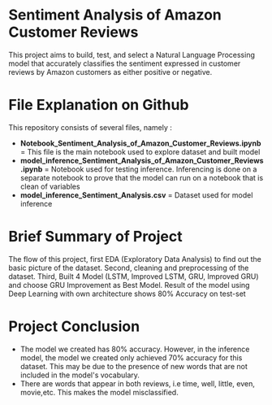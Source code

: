 # Sentiment Analysis of Amazon Customer Reviews
This project aims to build, test, and select a Natural Language Processing model that accurately classifies the sentiment expressed in customer reviews by Amazon customers as either positive or negative.

# File Explanation on Github
This repository consists of several files, namely :
- **Notebook_Sentiment_Analysis_of_Amazon_Customer_Reviews.ipynb** = This file is the main notebook used to explore dataset and built model
- **model_inference_Sentiment_Analysis_of_Amazon_Customer_Reviews.ipynb** = Notebook used for testing inference. Inferencing is done on a separate notebook to prove that the model can run on a notebook that is clean of variables
- **model_inference_Sentiment_Analysis.csv** = Dataset used for model inference

# Brief Summary of Project
The flow of this project, first EDA (Exploratory Data Analysis) to find out the basic picture of the dataset. Second, cleaning and preprocessing of the dataset. Third, Built 4 Model (LSTM, Improved LSTM, GRU, Improved GRU) and choose GRU Improvement as Best Model. Result of the model using Deep Learning with own architecture shows 80% Accuracy on test-set

# Project Conclusion
  - The model we created has 80% accuracy. However, in the inference model, the model we created only achieved 70% accuracy for this dataset. This may be due to the presence of new words that are not included in the model's vocabulary.
  - There are words that appear in both reviews, i.e time, well, little, even, movie,etc. This makes the model misclassified.


